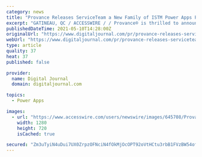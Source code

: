```yaml
---
category: news
title: "Provance Releases ServiceTeam a New Family of ISTM Power Apps Products"
excerpt: "GATINEAU, QC / ACCESSWIRE / / Provance® is thrilled to announce the immediate release of ServiceTeam®, a family of IT Service Management products built on the Microsoft Power Platform. Engineered for Microsoft-centric customers,"
publishedDateTime: 2021-05-10T14:28:00Z
originalUrl: "https://www.digitaljournal.com/pr/provance-releases-serviceteam-a-new-family-of-istm-power-apps-products"
webUrl: "https://www.digitaljournal.com/pr/provance-releases-serviceteam-a-new-family-of-istm-power-apps-products"
type: article
quality: 37
heat: 37
published: false

provider:
  name: Digital Journal
  domain: digitaljournal.com

topics:
  - Power Apps

images:
  - url: "https://www.accesswire.com/users/newswire/images/645708/Provance-Shot.jpg"
    width: 1280
    height: 720
    isCached: true

secured: "Zm3uTyiN4uDui7UX0ZrpzOFNciN4fOkMjOcOPT92oVtHCtu3rbB1FVzBW54ofie83h/4/eznZ9DzJQTfelh+Li0RAuFXI5VsUqsjSkx9ewlYa33ri/DZa5Sdl0os5ymwiyyzVASxfyVRk14sUxACzmJ7AfRcwLsLF6D9Hv5eIY9KilU83/H3T7xRcc7kFMcVtQbw8w1BQYnXfb4vmHhBeGWvxrm0v3opqJQQiJRiSeE9awtAIUapSFsdhCfHCZp7ifwDhdAV3WFB2PTlkNQYRmx7JgfPR8ryQoIVj2eV6b4n874RLGoiM75ilugjoA6RKp/5GTGmrKeMOM1AjSaO1ZviabZ6dx+Ryz7HT1fl2AM=;EaxdJlIjcf3hB6ODAusVWQ=="
---
```


